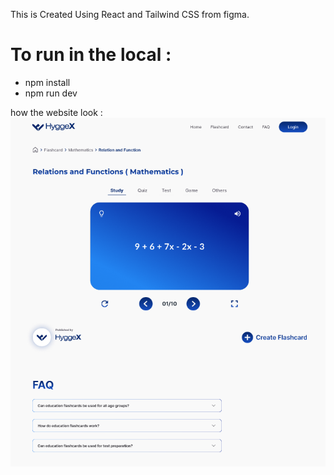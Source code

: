 This is Created Using React and Tailwind CSS from figma.

# To run in the local :
- npm install
- npm run dev

how the website look :
<img src="https://github.com/saketsingh0078/HyggexAssignment/blob/main/src/image/img.png"/>
